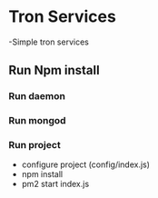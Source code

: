 # Tron Services
 -Simple tron services 


## Run Npm install
### Run daemon
### Run mongod
### Run project
- configure project (config/index.js)  
- npm install  
- pm2 start index.js  
